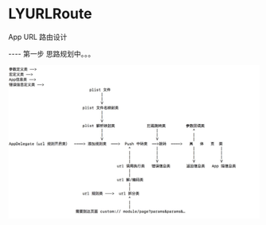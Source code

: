# LYURLRoute

App URL 路由设计

----  第一步  思路规划中。。。

![image](http://github.com/LYKit/LYURLRoute/raw/master/image/1.png)



